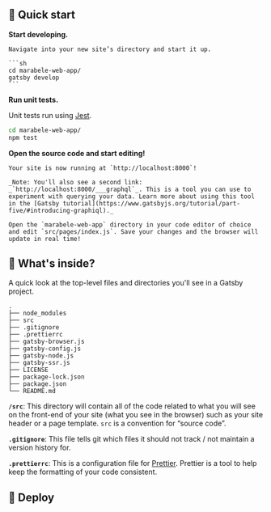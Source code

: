 ## 🚀 Quick start

 **Start developing.**

    Navigate into your new site’s directory and start it up.

    ```sh
    cd marabele-web-app/
    gatsby develop
    ```

 **Run unit tests.**

   Unit tests run using [Jest](https://jestjs.io/docs/en/snapshot-testing).

   ```sh
   cd marabele-web-app/
   npm test
   ```

 **Open the source code and start editing!**

    Your site is now running at `http://localhost:8000`!

    _Note: You'll also see a second link: _`http://localhost:8000/___graphql`_. This is a tool you can use to experiment with querying your data. Learn more about using this tool in the [Gatsby tutorial](https://www.gatsbyjs.org/tutorial/part-five/#introducing-graphiql)._

    Open the `marabele-web-app` directory in your code editor of choice and edit `src/pages/index.js`. Save your changes and the browser will update in real time!

## 🧐 What's inside?

A quick look at the top-level files and directories you'll see in a Gatsby project.

    .
    ├── node_modules
    ├── src
    ├── .gitignore
    ├── .prettierrc
    ├── gatsby-browser.js
    ├── gatsby-config.js
    ├── gatsby-node.js
    ├── gatsby-ssr.js
    ├── LICENSE
    ├── package-lock.json
    ├── package.json
    └── README.md

**`/src`**: This directory will contain all of the code related to what you will see on the front-end of your site (what you see in the browser) such as your site header or a page template. `src` is a convention for “source code”.

**`.gitignore`**: This file tells git which files it should not track / not maintain a version history for.

**`.prettierrc`**: This is a configuration file for [Prettier](https://prettier.io/). Prettier is a tool to help keep the formatting of your code consistent.

## 💫 Deploy
